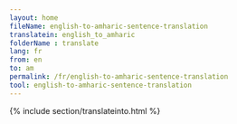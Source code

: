 ```yaml
---
layout: home
fileName: english-to-amharic-sentence-translation
translatein: english_to_amharic
folderName : translate
lang: fr
from: en
to: am
permalink: /fr/english-to-amharic-sentence-translation
tool: english-to-amharic-sentence-translation
---
```

{% include section/translateinto.html %}    